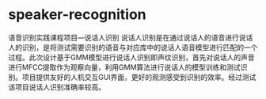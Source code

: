 # speaker-recognition
语音识别实践课程项目—说话人识别
说话人识别是在通过说话人的语音进行说话人的识别，是将测试需要识别的语音与对应库中的说话人语音模型进行匹配的一个过程。此次设计基于GMM模型进行说话人识别即声纹识别，首先对说话人的声音进行MFCC提取作为观察向量，利用GMM算法进行说话人的模型训练和测试识别。项目提供友好的人机交互GUI界面，更好的观测感受到识别的效率。经过测试该项目说话人识别准确率较高。
